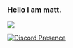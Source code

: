 ### Hello I am matt.

![](https://komarev.com/ghpvc/?username=matt3535)

[![Discord Presence](https://lanyard.cnrad.dev/api/709795069355360258)](https://discord.com/users/709795069355360258)

